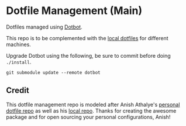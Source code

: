 Dotfile Management (Main)
=================

Dotfiles managed using [Dotbot][dotbot].

This repo is to be complemented with the [local dotfiles][local_dotfiles] for different machines.

Upgrade Dotbot using the following, be sure to commit before doing `./install`.

`git submodule update --remote dotbot`

Credit
-------

This dotfile management repo is modeled after Anish Athalye's [personal dotfile repo][anish_dotfiles] as well as his [local repo][anish_local].
Thanks for creating the awesome package and for open sourcing your personal configurations, Anish!

[local_dotfiles]: https://github.com/yutaizhou/dotfiles_local
[dotbot]: https://github.com/anishathalye/dotbot
[anish_dotfiles]: https://github.com/anishathalye/dotfiles
[anish_local]: https://github.com/anishathalye/dotfiles-local